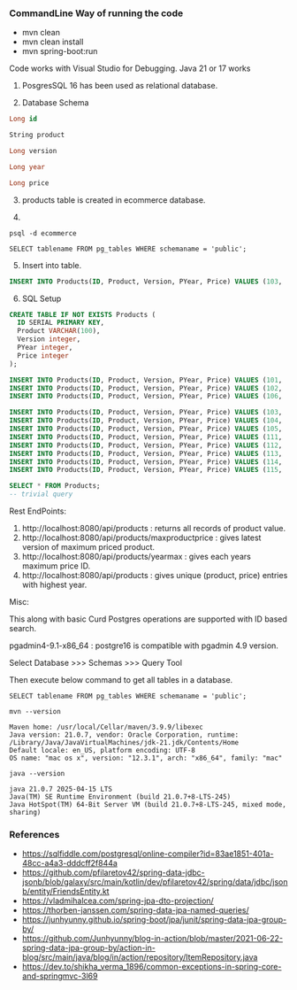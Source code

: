 ### CommandLine Way of running the code
- mvn clean
- mvn clean install
- mvn spring-boot:run


Code works with Visual Studio for Debugging.
Java 21 or 17 works

1. PosgresSQL 16 has been used as relational database.

2. Database Schema

```sql
Long id

String product

Long version

Long year

Long price

```
3. products table is created in ecommerce database.

4.
```shell
psql -d ecommerce
```

```shell
SELECT tablename FROM pg_tables WHERE schemaname = 'public';
```
5. Insert into table. 
```sql
INSERT INTO Products(ID, Product, Version, PYear, Price) VALUES (103, 'B', 2, 2023, 150);
```

6. SQL Setup

```sql
CREATE TABLE IF NOT EXISTS Products (
  ID SERIAL PRIMARY KEY,
  Product VARCHAR(100),
  Version integer,
  PYear integer,
  Price integer
);
```    

```sql
INSERT INTO Products(ID, Product, Version, PYear, Price) VALUES (101, 'A', 2, 2024, 200);
INSERT INTO Products(ID, Product, Version, PYear, Price) VALUES (102, 'A', 1, 2024, 100);
INSERT INTO Products(ID, Product, Version, PYear, Price) VALUES (106, 'A', 1, 2025, 200);

INSERT INTO Products(ID, Product, Version, PYear, Price) VALUES (103, 'B', 2, 2023, 150);
INSERT INTO Products(ID, Product, Version, PYear, Price) VALUES (104, 'B', 1, 2020, 50);
INSERT INTO Products(ID, Product, Version, PYear, Price) VALUES (105, 'B', 3, 2023, 250);
INSERT INTO Products(ID, Product, Version, PYear, Price) VALUES (111, 'B', 3, 2023, 550);
INSERT INTO Products(ID, Product, Version, PYear, Price) VALUES (112, 'B', 4, 2023, 1050);
INSERT INTO Products(ID, Product, Version, PYear, Price) VALUES (113, 'B', 4, 2023, 121);
INSERT INTO Products(ID, Product, Version, PYear, Price) VALUES (114, 'B', 1, 2023, 50);
INSERT INTO Products(ID, Product, Version, PYear, Price) VALUES (115, 'B', 1, 2022, 50);
```

```sql
SELECT * FROM Products;
-- trivial query
```

Rest EndPoints:

<ol>
  <li>http://localhost:8080/api/products : returns all records of product value.</li>
  <li>http://localhost:8080/api/products/maxproductprice : gives latest version of maximum priced product.</li>
  <li>http://localhost:8080/api/products/yearmax : gives each years maximum price ID.</li>
  <li>http://localhost:8080/api/products : gives unique (product, price) entries with highest year.</li>

</ol>

Misc:

This along with basic Curd Postgres operations are supported with ID based search.

pgadmin4-9.1-x86_64 : postgre16 is compatible with pgadmin 4.9 version. 

Select Database >>> Schemas >>> Query Tool

Then execute below command to get all tables in a database.

```shell
SELECT tablename FROM pg_tables WHERE schemaname = 'public';
```

```shell
mvn --version
```

```plaintext
Maven home: /usr/local/Cellar/maven/3.9.9/libexec
Java version: 21.0.7, vendor: Oracle Corporation, runtime: /Library/Java/JavaVirtualMachines/jdk-21.jdk/Contents/Home
Default locale: en_US, platform encoding: UTF-8
OS name: "mac os x", version: "12.3.1", arch: "x86_64", family: "mac"
```

```shell
java --version
```

```plaintext
java 21.0.7 2025-04-15 LTS
Java(TM) SE Runtime Environment (build 21.0.7+8-LTS-245)
Java HotSpot(TM) 64-Bit Server VM (build 21.0.7+8-LTS-245, mixed mode, sharing)
```

### References
- https://sqlfiddle.com/postgresql/online-compiler?id=83ae1851-401a-48cc-a4a3-dddcff2f844a
- https://github.com/pfilaretov42/spring-data-jdbc-jsonb/blob/galaxy/src/main/kotlin/dev/pfilaretov42/spring/data/jdbc/jsonb/entity/FriendsEntity.kt
- https://vladmihalcea.com/spring-jpa-dto-projection/
- https://thorben-janssen.com/spring-data-jpa-named-queries/
- https://junhyunny.github.io/spring-boot/jpa/junit/spring-data-jpa-group-by/
- https://github.com/Junhyunny/blog-in-action/blob/master/2021-06-22-spring-data-jpa-group-by/action-in-blog/src/main/java/blog/in/action/repository/ItemRepository.java
- https://dev.to/shikha_verma_1896/common-exceptions-in-spring-core-and-springmvc-3l69
